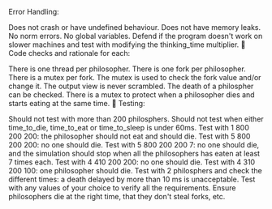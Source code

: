 Error Handling:

Does not crash or have undefined behaviour.
Does not have memory leaks.
No norm errors.
No global variables.
Defend if the program doesn't work on slower machines and test with modifying the thinking_time multiplier.
🔸 Code checks and rationale for each:

There is one thread per philosopher.
There is one fork per philosopher.
There is a mutex per fork. The mutex is used to check the fork value and/or change it.
The output view is never scrambled.
The death of a philospher can be checked.
There is a mutex to protect when a philosopher dies and starts eating at the same time.
🔸 Testing:

Should not test with more than 200 philosphers.
Should not test when either time_to_die, time_to_eat or time_to_sleep is under 60ms.
Test with 1 800 200 200: the philosopher should not eat and should die.
Test with 5 800 200 200: no one should die.
Test with 5 800 200 200 7: no one should die, and the simulation should stop when all the philosophers has eaten at least 7 times each.
Test with 4 410 200 200: no one should die.
Test with 4 310 200 100: one philosopher should die.
Test with 2 philosphers and check the different times: a death delayed by more than 10 ms is unacceptable.
Test with any values of your choice to verify all the requirements. Ensure philosophers die at the right time, that they don't steal forks, etc.
